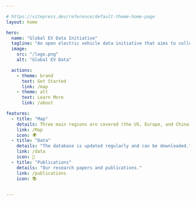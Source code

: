 ```yaml
---

# https://vitepress.dev/reference/default-theme-home-page
layout: home

hero:
  name: "Global EV Data Initiative"
  tagline: "An open electric vehicle data initiative that aims to collect, analyse, visualize and share data on the electric vehicle market, policy and charging infrastructure across the globe."
  image:
    src: "/logo.png"
    alt: "Global EV Data"

  actions:
    - theme: brand
      text: Get Started
      link: /map
    - theme: alt
      text: Learn More
      link: /about

features:
  - title: "Map"
    details: Three main regions are covered (the US, Europe, and China)
    link: /Map
    icon: 🌍
  - title: "Data"
    details: "The database is updated regularly and can be downloaded."
    link: /data
    icon: 🔄
  - title: "Publications"
    details: "Our research papers and publications."
    link: /publications
    icon: 📚
    

---
```


